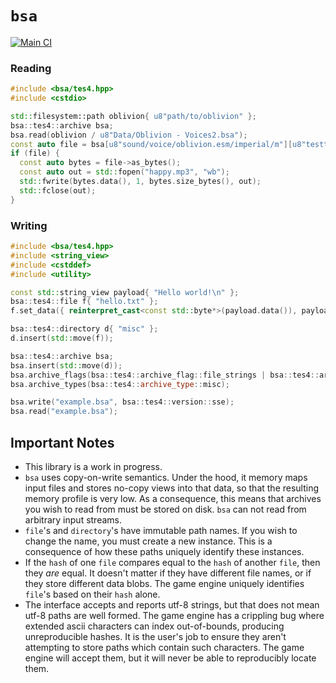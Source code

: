 # `bsa`
[![Main CI](https://github.com/Ryan-rsm-McKenzie/bsa/actions/workflows/cmake.yml/badge.svg)](https://github.com/Ryan-rsm-McKenzie/bsa/actions/workflows/cmake.yml)

### Reading
```cpp
#include <bsa/tes4.hpp>
#include <cstdio>

std::filesystem::path oblivion{ u8"path/to/oblivion" };
bsa::tes4::archive bsa;
bsa.read(oblivion / u8"Data/Oblivion - Voices2.bsa");
const auto file = bsa[u8"sound/voice/oblivion.esm/imperial/m"][u8"testtoddquest_testtoddhappy_00027fa2_1.mp3"];
if (file) {
  const auto bytes = file->as_bytes();
  const auto out = std::fopen("happy.mp3", "wb");
  std::fwrite(bytes.data(), 1, bytes.size_bytes(), out);
  std::fclose(out);
}
```

### Writing
```cpp
#include <bsa/tes4.hpp>
#include <string_view>
#include <cstddef>
#include <utility>

const std::string_view payload{ "Hello world!\n" };
bsa::tes4::file f{ "hello.txt" };
f.set_data({ reinterpret_cast<const std::byte*>(payload.data()), payload.size() });

bsa::tes4::directory d{ "misc" };
d.insert(std::move(f));

bsa::tes4::archive bsa;
bsa.insert(std::move(d));
bsa.archive_flags(bsa::tes4::archive_flag::file_strings | bsa::tes4::archive_flag::directory_strings);
bsa.archive_types(bsa::tes4::archive_type::misc);

bsa.write("example.bsa", bsa::tes4::version::sse);
bsa.read("example.bsa");
```

## Important Notes

- This library is a work in progress.
- `bsa` uses copy-on-write semantics. Under the hood, it memory maps input files and stores no-copy views into that data, so that the resulting memory profile is very low. As a consequence, this means that archives you wish to read from must be stored on disk. `bsa` can not read from arbitrary input streams.
- `file`'s and `directory`'s have immutable path names. If you wish to change the name, you must create a new instance. This is a consequence of how these paths uniquely identify these instances.
- If the `hash` of one `file` compares equal to the `hash` of another `file`, then they _are_ equal. It doesn't matter if they have different file names, or if they store different data blobs. The game engine uniquely identifies `file`'s based on their `hash` alone.
- The interface accepts and reports utf-8 strings, but that does not mean utf-8 paths are well formed. The game engine has a crippling bug where extended ascii characters can index out-of-bounds, producing unreproducible hashes. It is the user's job to ensure they aren't attempting to store paths which contain such characters. The game engine will accept them, but it will never be able to reproducibly locate them.
